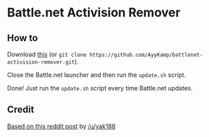 # Battle.net Activision Remover

## How to

Download [this][1] (or `git clone https://github.com/AyyKamp/battlenet-activision-remover.git`).

Close the Battle.net launcher and then run the `update.sh` script.

Done! Just run the `update.sh` script every time Battle.net updates.

## Credit

[Based on this reddit post][2] by [/u/yak188][3]

[1]:https://github.com/AyyKamp/battlenet-activision-remover/releases/tag/1.0
[2]:https://www.reddit.com/r/Blizzard/comments/8kqt8m/how_to_remove_activision_titles_on_blizzard/
[3]:https://www.reddit.com/user/yak188